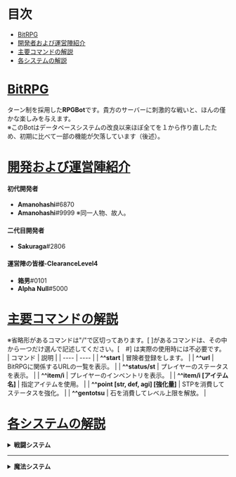 # 目次
 - [BitRPG](#one)
 - [開発者および運営陣紹介](#two)
 - [主要コマンドの解説](#three)
 - [各システムの解説](#four)
# [BitRPG](#one)
ターン制を採用した**RPGBot**です。貴方のサーバーに刺激的な戦いと、ほんの僅かな楽しみを与えます。  
※このBotはデータベースシステムの改良以来ほぼ全てを１から作り直したため、初期に比べて一部の機能が欠落しています（後述）。 
# [開発および運営陣紹介](#two)
#### 初代開発者
* **Amanohashi**#6870
* **Amanohashi**#9999 ※同一人物、故人。
#### 二代目開発者
* **Sakuraga**#2806
#### 運営陣の皆様-ClearanceLevel4
* **箱男**#0101
* **Alpha Null**#5000
# [主要コマンドの解説](#three)
※省略形があるコマンドは"/"で区切ってあります。[ ]があるコマンドは、その中から一つだけ選んで記述してください。[　#] は実際の使用時には不必要です。  
|  コマンド  |  説明  |
| ---- | ---- |
|  **\^\^start**  |  冒険者登録をします。  |
|  **\^\^url**  |  BitRPGに関係するURLの一覧を表示。  |
|  **\^\^status/st**  |  プレイヤーのステータスを表示。  |
|  **\^\^item/i**  |  プレイヤーのインベントリを表示。  |
|  **\^\^item/i [アイテム名]**  |  指定アイテムを使用。  |
|  **^^point [str, def, agi] [強化量]**  |  STPを消費してステータスを強化。  |
|  **\^\^gentotsu**  |  石を消費してレベル上限を解放。  |
# [各システムの解説](#four)
<details>
<summary>
<strong>戦闘システム</strong>
</summary>
&emsp;BitRPGを導入すると、各チャンネルにモンスターが出現します。全チャンネルに共通で初期1Lvです。一体倒すごとに1Lvずつ上昇していきます。また、特定の条件下で、通常よりも強かったり、経験値量が多いモンスターが出現します。
&emsp;
<details>
<summary>
<strong>各モンスターと性能、効果の違い</strong>
</summary>
<table>
<tbody>
<tr>
	<th></th>
	<th>出現条件</th>
	<th>性能比</th>
	<th>特殊効果</th>
</tr>
<tr>
	<td>Elite</td>
	<td>敵のレベルが10の倍数</td>
	<td>ステータスが通常敵の150%</td>
	<td>経験値が通常敵の150%</td>
</tr>
<tr>
	<td>Catastrophe</td>
	<td>敵のレベルが100の倍数</td>
	<td>ステータスが通常敵の200%</td>
	<td>経験値が通常敵の500%</td>
</tr>
<tr>
	<td>WorldEnd</td>
	<td>敵のレベルが1000の倍数</td>
	<td>通常敵の500%の性能</td>
	<td>験値が通常敵の10000%</td>
</tr>
<tr>
	<td>UltraRare</td>
	<td>0.1%をひきあてる</td>
	<td>なし</td>
	<td>経験値が通常敵の10000%</td>
</tr>		
</tbody>
</table>
</details>
&emsp;BitRPGではターン制を戦闘システムに採用しています。各ターンには先手後手の概念が存在しています。一般的にはモンスターとプレイヤーのAGIを比較し、優っているほうが先手です。<br>&emsp;攻撃をした時、モンスターとプレイヤーは共に一定の確率で通常よりも高いダメージ値を叩き出します。これはわかりやすくいうとクリティカルの概念です。ダメージの上昇量には<strong>強・超・極</strong>と段階があります。
&emsp;
<details>
<summary>
<strong>各確率とダメージ倍率</strong>
</summary>
<table>
<tbody>
<tr>
	<th></th>
	<th>発動確率</th>
	<th>強化割合</th>
</tr>
<tr>
	<td>強ダメージ</td>
	<td>15%</td>
	<td>+50%</td>
</tr>
<tr>
	<td>超ダメージ</td>
	<td>10%</td>
	<td>+100%</td>
</tr>
<tr>
	<td>極ダメージ</td>
	<td>5%</td>
	<td>+200%</td>
</tr>
</tbody>
</table>
</details>
</details>
</details>
<hr>
<details>
<summary>
<strong>魔法システム</strong>
</summary>
&emsp;BitRPGには魔法が存在します。冒険者登録時に習得する魔法の領域を選択します。また、魔法を使うと修練度というパラメータが上昇し、一定量に達する事で新たな魔法の習得、全て習得している場合魔法の強化が行われます。
<details>
<summary>
<strong>魔法領域一覧</strong>
</summary>
<table>
<tbody>
<tr>
	<th>ID:名前</th>
	<th>特徴</th>
</tr>
<tr>
	<td>1:Wolf</td>
	<td>火力特化の魔法を覚え、最終的に常時火力超上昇や超火力攻撃魔法を習得します。</td>
</tr>
<tr>
	<td>2:Armadillo</td>
	<td>防御特化の魔法を覚え、序盤から高い生存能力を持ち、最終的にはほぼ不死身&HP減少割合に応じた火力上昇などを習得します。</td>
</tr>
<tr>
	<td>3:Orca</td>
	<td>テクニカル特化の魔法を覚え、自他含む強力なバフ、敵を行動不能にするバッドバフなどを使えるようになり、また条件次第ではWorlやArmadilloと異色ない火力、防御力を誇ります。</td>
</tr>
<tr>
	<td>0:Amanohashi</td>
	<td>？？？(この魔法領域は所属できません。)</td>
</tr>		
</tbody>
</table>
</details>
&emsp;魔法領域は一度選択すると、^^startで再登録する、BitCashギフトカードで1500円支払う事でしか変更出来ません。課金した場合、それまでの経験値やレベル、魔法修練度を引き継ぐ事が出来ますが^^startでの再登録はその限りではありません。<br>&emsp;ただ流石に1500円は正直高すぎると開発者も頭を悩ませています。ギフトカードの最低金額がそれだったので苦渋の決断です。申し訳なさすぎるのでそのほかにも限定アイテムや権利など、得点を盛りつけます。許じで下ざい゛。
</details>
